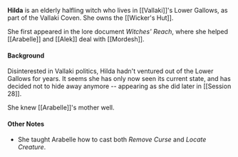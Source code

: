 **Hilda** is an elderly halfling witch who lives in [[Vallaki]]'s Lower Gallows, as part of the Vallaki Coven. She owns the [[Wicker's Hut]].

She first appeared in the lore document *Witches' Reach*, where she helped [[Arabelle]] and [[Alek]] deal with [[Mordesh]].

#### Background

Disinterested in Vallaki politics, Hilda hadn't ventured out of the Lower Gallows for years. It seems she has only now seen its current state, and has decided not to hide away anymore -- appearing as she did later in [[Session 28]].

She knew [[Arabelle]]'s mother well.

#### Other Notes
- She taught Arabelle how to cast both *Remove Curse* and *Locate Creature*.